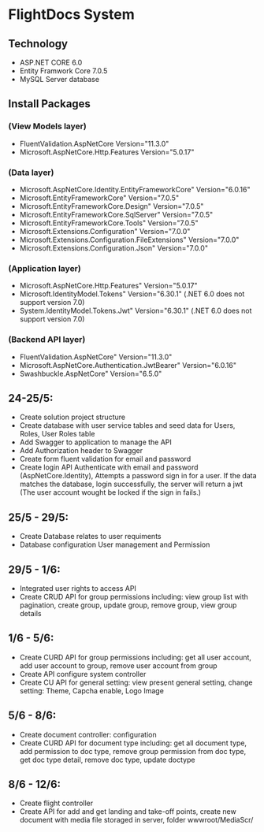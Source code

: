 # FlightDocs System
## Technology
- ASP.NET CORE 6.0
- Entity Framwork Core 7.0.5
- MySQL Server database
## Install Packages
### (View Models layer)
- FluentValidation.AspNetCore Version="11.3.0" 
- Microsoft.AspNetCore.Http.Features Version="5.0.17"  
### (Data layer)
- Microsoft.AspNetCore.Identity.EntityFrameworkCore" Version="6.0.16" 
- Microsoft.EntityFrameworkCore" Version="7.0.5"
- Microsoft.EntityFrameworkCore.Design" Version="7.0.5"
- Microsoft.EntityFrameworkCore.SqlServer" Version="7.0.5"
- Microsoft.EntityFrameworkCore.Tools" Version="7.0.5"
- Microsoft.Extensions.Configuration" Version="7.0.0"
- Microsoft.Extensions.Configuration.FileExtensions" Version="7.0.0"
- Microsoft.Extensions.Configuration.Json" Version="7.0.0" 
### (Application layer)
- Microsoft.AspNetCore.Http.Features" Version="5.0.17" 
- Microsoft.IdentityModel.Tokens" Version="6.30.1" (.NET 6.0 does not support version 7.0)
- System.IdentityModel.Tokens.Jwt" Version="6.30.1" (.NET 6.0 does not support version 7.0) 
### (Backend API layer)     
- FluentValidation.AspNetCore" Version="11.3.0" 
- Microsoft.AspNetCore.Authentication.JwtBearer" Version="6.0.16"
- Swashbuckle.AspNetCore" Version="6.5.0" 
## 24-25/5: 
- Create solution project structure  
- Create database with user service tables and seed data for Users, Roles, User Roles table
- Add Swagger to application to manage the API
- Add Authorization header to Swagger
- Create form fluent validation for email and password
- Create login API Authenticate with email and password (AspNetCore.Identity), Attempts a password sign in for a user. If the data matches the database, login successfully, the server will return a jwt
(The user account wought be locked if the sign in fails.) 
## 25/5 - 29/5:
- Create Database relates to user requiments 
- Database configuration User management and Permission
## 29/5 - 1/6:
- Integrated user rights to access API
- Create CRUD API for group permissions including: view group list with pagination, create group, update group, remove group, view group details
## 1/6 - 5/6:
- Create CURD API for group permissions including: get all user account, add user account to group, remove user account from group
- Create API configure system controller 
- Create CU API for general setting: view present general setting, change setting: Theme, Capcha enable, Logo Image
## 5/6 - 8/6:
- Create document controller: configuration
- Create CURD API for document type including: get all document type, add permission to doc type, remove group permission from doc type, get doc type detail, remove doc type, update doctype
## 8/6 - 12/6:
- Create flight controller
- Create API for add and get landing and take-off points, create new document with media file storaged in server, folder wwwroot/MediaScr/